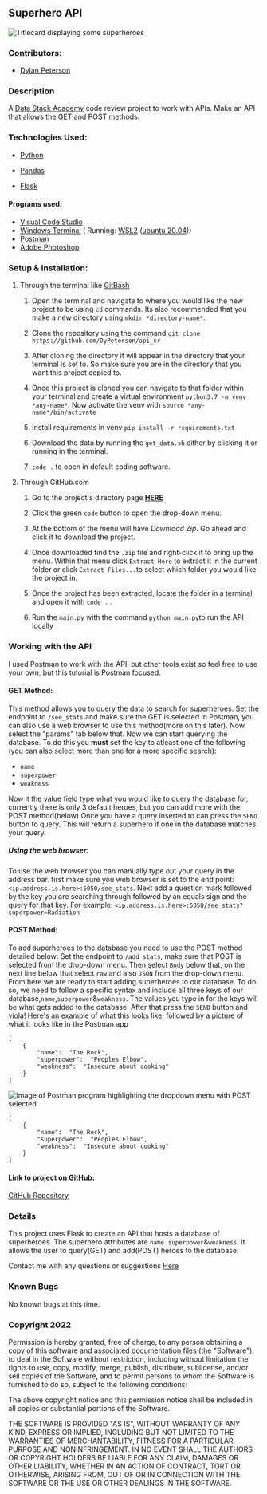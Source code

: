 ## Superhero API
![Titlecard displaying some superheroes](https://imgur.com/Sd8iZkH)
### Contributors:

- [Dylan Peterson](https://github.com/DyPeterson)

### Description

A [Data Stack Academy](https://www.datastack.academy/) code review project to work with APIs. Make an API that allows the GET and POST methods.
  

### Technologies Used:

- [Python](https://www.python.org/)

- [Pandas](https://pandas.pydata.org/)

- [Flask](https://flask.palletsprojects.com/en/2.1.x/)
#### Programs used:
- [Visual Code Studio](https://code.visualstudio.com/)
- [Windows Terminal](https://apps.microsoft.com/store/detail/windows-terminal/9N0DX20HK701?hl=en-us&gl=US) ( Running: [WSL2](https://docs.microsoft.com/en-us/windows/wsl/install) ([ubuntu 20.04](https://releases.ubuntu.com/20.04/)))
- [Postman](https://www.postman.com/)
- [Adobe Photoshop](https://www.adobe.com/products/photoshop.html)
### Setup & Installation:

1. Through the terminal like [GitBash](https://git-scm.com/downloads)

  
	
	1. Open the terminal and navigate to where you would like the new project to be using `cd` commands. Its also recommended that you make a new directory using `mkdir *directory-name*`.

	  

	1. Clone the repository using the command `git clone https://github.com/DyPeterson/api_cr`

	  

	1. After cloning the directory it will appear in the directory that your terminal is set to. So make sure you are in the directory that you want this project copied to.

	  

	1. Once this project is cloned you can navigate to that folder within your terminal and create a virtual environment `python3.7 -m venv *any-name*`. Now activate the venv with `source *any-name*/bin/activate`

	  

	1. Install requirements in venv `pip install -r requirements.txt`

	  

	1. Download the data by running the `get_data.sh` either by clicking it or running in the terminal.

	  

	1.  `code .` to open in default coding software.

  

2. Through GitHub.com

  
	
	1. Go to the project's directory page **[HERE](https://github.com/DyPeterson/api_cr)**

	  

	2. Click the green `code` button to open the drop-down menu.

	  

	3. At the bottom of the menu will have *Download Zip*. Go ahead and click it to download the project.

	  

	4. Once downloaded find the `.zip` file and right-click it to bring up the menu. Within that menu click `Extract Here` to extract it in the current folder or click `Extract Files...`to select which folder you would like the project in.

	  

	5. Once the project has been extracted, locate the folder in a terminal and open it with `code .` .
	
	7. Run the `main.py`  with the command `python main.py`to run the API locally

### Working with the API
I used Postman to work with the API, but other tools exist so feel free to use your own, but this tutorial is Postman focused.
#### GET Method:
This method allows you to query the data to search for superheroes.
Set the endpoint to `/see_stats` and make sure the GET is selected in Postman, you can also use a web browser to use this method(more on this later).
Now select the "params" tab below that. Now we can start querying the database.
To do this you **must** set the key to atleast one of the following (you can also select more than one for a more specific search):

 - `name`
 - `superpower`
 - `weakness`

Now it the value field type what you would like to query the database for, currently there is only 3 default heroes, but you can add more with the POST method(below)
Once you have a query inserted to can press the `SEND` button to query. This will return a superhero if one in the database matches your query.

##### Using the web browser:

To use the web browser you can manually type out your query in the address bar.
first make sure you web browser is set to the end point: `<ip.address.is.here>:5050/see_stats`. Next add a question mark followed by the key you are searching through followed by an equals sign and the query for that key.
For example: `<ip.address.is.here>:5050/see_stats?superpower=Radiation`

#### POST Method:
To add superheroes to the database you need to use the POST method detailed below:
Set the endpoint to `/add_stats`, make sure that POST is selected from the drop-down menu. Then select `Body` below that, on the next line below that select `raw` and also `JSON` from the drop-down menu.
From here we are ready to start adding superheroes to our database.
To do so, we need to follow a specific syntax and include all three keys of our database,`name`,`superpower`&`weakness`. The values you type in for the keys will be what gets added to the database. After that press the `SEND` button and viola! Here's an example of what this looks like, followed by a picture of what it looks like in the Postman app
```
[
	{
		"name":  "The Rock",
		"superpower":  "Peoples Elbow",
		"weakness":  "Insecure about cooking"
	}
]
```

![Image of Postman program highlighting the dropdown menu with POST selected.](https://imgur.com/B58kAXr)
```
[
	{
		"name":  "The Rock",
		"superpower":  "Peoples Elbow",
		"weakness":  "Insecure about cooking"
	}
]
```
#### Link to project on GitHub:
[GitHub Repository](https://github.com/DyPeterson/bigquery_cr)

### Details
This project uses Flask to create an API that hosts a database of superheroes. The superhero attributes are `name` ,`superpower`&`weakness`. It allows the user to query(GET) and add(POST) heroes to the database.


Contact me with any questions or suggestions [Here](dylan.peterson17@gmail.com)

  

### Known Bugs

 No known bugs at this time.

  

### Copyright 2022

  

Permission is hereby granted, free of charge, to any person obtaining a copy of this software and associated documentation files (the "Software"), to deal in the Software without restriction, including without limitation the rights to use, copy, modify, merge, publish, distribute, sublicense, and/or sell copies of the Software, and to permit persons to whom the Software is furnished to do so, subject to the following conditions:

  

The above copyright notice and this permission notice shall be included in all copies or substantial portions of the Software.

  

THE SOFTWARE IS PROVIDED "AS IS", WITHOUT WARRANTY OF ANY KIND, EXPRESS OR IMPLIED, INCLUDING BUT NOT LIMITED TO THE WARRANTIES OF MERCHANTABILITY, FITNESS FOR A PARTICULAR PURPOSE AND NONINFRINGEMENT. IN NO EVENT SHALL THE AUTHORS OR COPYRIGHT HOLDERS BE LIABLE FOR ANY CLAIM, DAMAGES OR OTHER LIABILITY, WHETHER IN AN ACTION OF CONTRACT, TORT OR OTHERWISE, ARISING FROM, OUT OF OR IN CONNECTION WITH THE SOFTWARE OR THE USE OR OTHER DEALINGS IN THE SOFTWARE.